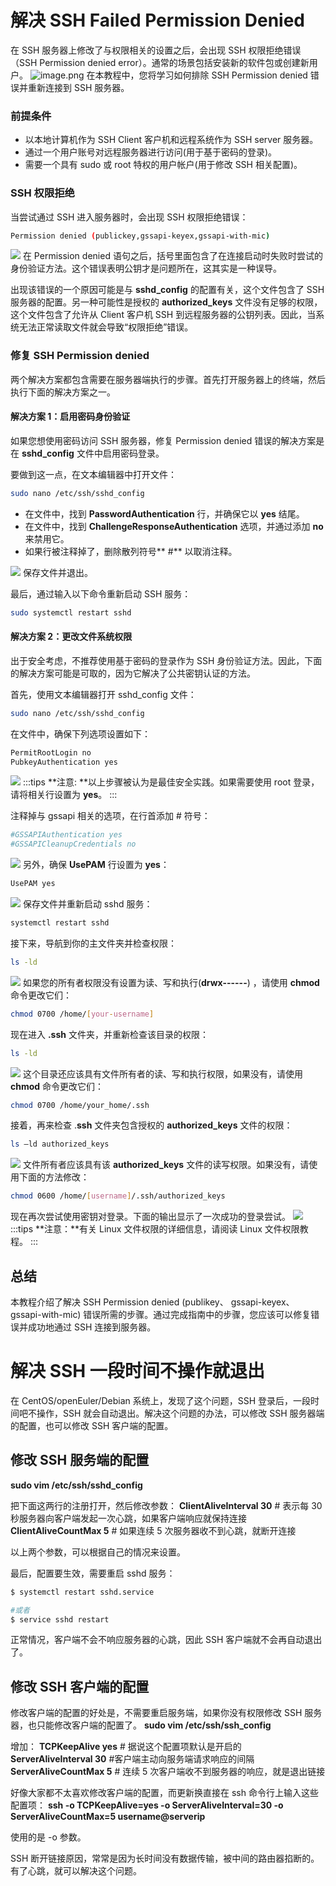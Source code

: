 # 解决 SSH Failed Permission Denied

在 SSH 服务器上修改了与权限相关的设置之后，会出现 SSH 权限拒绝错误（SSH Permission denied error）。通常的场景包括安装新的软件包或创建新用户。
![image.png](https://shub-1251708715.cos.ap-guangzhou.myqcloud.com/elog-cookbook-img/FuDhlk0w8wDpdRM2uh0B508OzPs9.png)
在本教程中，您将学习如何排除 SSH Permission denied 错误并重新连接到 SSH 服务器。

### 前提条件

- 以本地计算机作为 SSH Client 客户机和远程系统作为 SSH server 服务器。
- 通过一个用户账号对远程服务器进行访问(用于基于密码的登录)。
- 需要一个具有 sudo 或 root 特权的用户帐户(用于修改 SSH 相关配置)。

### SSH 权限拒绝

当尝试通过 SSH 进入服务器时，会出现 SSH 权限拒绝错误：

```bash
Permission denied (publickey,gssapi-keyex,gssapi-with-mic)
```

![](https://shub-1251708715.cos.ap-guangzhou.myqcloud.com/elog-cookbook-img/Fl0Um1zz_a2haoBC95bM-E9iyATa.png)
在 Permission denied 语句之后，括号里面包含了在连接启动时失败时尝试的身份验证方法。这个错误表明公钥才是问题所在，这其实是一种误导。

出现该错误的一个原因可能是与 **sshd_config** 的配置有关，这个文件包含了 SSH 服务器的配置。另一种可能性是授权的 **authorized_keys** 文件没有足够的权限，这个文件包含了允许从 Client 客户机 SSH 到远程服务器的公钥列表。因此，当系统无法正常读取文件就会导致“权限拒绝”错误。

### 修复 SSH Permission denied

两个解决方案都包含需要在服务器端执行的步骤。首先打开服务器上的终端，然后执行下面的解决方案之一。

#### 解决方案 1：启用密码身份验证

如果您想使用密码访问 SSH 服务器，修复 Permission denied 错误的解决方案是在 **sshd_config** 文件中启用密码登录。

要做到这一点，在文本编辑器中打开文件：

```bash
sudo nano /etc/ssh/sshd_config
```

- 在文件中，找到 **PasswordAuthentication** 行，并确保它以 **yes** 结尾。
- 在文件中，找到 **ChallengeResponseAuthentication** 选项，并通过添加 **no** 来禁用它。
- 如果行被注释掉了，删除散列符号** #** 以取消注释。

![](https://shub-1251708715.cos.ap-guangzhou.myqcloud.com/elog-cookbook-img/FvmtituWoEUKfE68c3lIOvjlQZJD.png)
保存文件并退出。

最后，通过输入以下命令重新启动 SSH 服务：

```bash
sudo systemctl restart sshd
```

#### 解决方案 2：更改文件系统权限

出于安全考虑，不推荐使用基于密码的登录作为 SSH 身份验证方法。因此，下面的解决方案可能是可取的，因为它解决了公共密钥认证的方法。

首先，使用文本编辑器打开 sshd_config 文件：

```bash
sudo nano /etc/ssh/sshd_config
```

在文件中，确保下列选项设置如下：

```bash
PermitRootLogin no
PubkeyAuthentication yes
```

![](https://shub-1251708715.cos.ap-guangzhou.myqcloud.com/elog-cookbook-img/FmBtxXXzvWUgnE0hmbGqc99dOFBz.png)
:::tips
**注意: **以上步骤被认为是最佳安全实践。如果需要使用 root 登录，请将相关行设置为 **yes**。
:::

注释掉与 gssapi 相关的选项，在行首添加 # 符号：

```bash
#GSSAPIAuthentication yes
#GSSAPICleanupCredentials no
```

![](https://shub-1251708715.cos.ap-guangzhou.myqcloud.com/elog-cookbook-img/FvrgRKB3xIKFGJ5YH8CCouJtb_O1.png)
另外，确保 **UsePAM** 行设置为 **yes**：

```bash
UsePAM yes
```

![](https://shub-1251708715.cos.ap-guangzhou.myqcloud.com/elog-cookbook-img/FuoChiJxnlCg3somKCSt5EKyBI1C.png)
保存文件并重新启动 sshd 服务：

```bash
systemctl restart sshd
```

接下来，导航到你的主文件夹并检查权限：

```bash
ls -ld
```

![](https://shub-1251708715.cos.ap-guangzhou.myqcloud.com/elog-cookbook-img/FhsXKH2Qsd6vgBpZnwUkkWShZw2A.png)
如果您的所有者权限没有设置为读、写和执行(**drwx------**) ，请使用 **chmod** 命令更改它们：

```bash
chmod 0700 /home/[your-username]
```

现在进入 **.ssh** 文件夹，并重新检查该目录的权限：

```bash
ls -ld
```

![](https://shub-1251708715.cos.ap-guangzhou.myqcloud.com/elog-cookbook-img/FuSd31JgCeH2hRZ4FZ3xWed-sWtJ.png)
这个目录还应该具有文件所有者的读、写和执行权限，如果没有，请使用 **chmod** 命令更改它们：

```bash
chmod 0700 /home/your_home/.ssh
```

接着，再来检查 .**ssh** 文件夹包含授权的 **authorized_keys** 文件的权限：

```bash
ls –ld authorized_keys
```

![](https://shub-1251708715.cos.ap-guangzhou.myqcloud.com/elog-cookbook-img/FnrHAhLGh4q6rv9bfwj9izV45_wd.png)
文件所有者应该具有该 **authorized_keys** 文件的读写权限。如果没有，请使用下面的方法修改：

```bash
chmod 0600 /home/[username]/.ssh/authorized_keys
```

现在再次尝试使用密钥对登录。下面的输出显示了一次成功的登录尝试。
![](https://shub-1251708715.cos.ap-guangzhou.myqcloud.com/elog-cookbook-img/Fv4k89FRw83fFI31fSukTwPzjJ0X.png)
:::tips
**注意：**有关 Linux 文件权限的详细信息，请阅读 Linux 文件权限教程。
:::

## 总结

本教程介绍了解决 SSH Permission denied (publikey、 gssapi-keyex、 gssapi-with-mic) 错误所需的步骤。通过完成指南中的步骤，您应该可以修复错误并成功地通过 SSH 连接到服务器。

# 解决 SSH 一段时间不操作就退出

在 CentOS/openEuler/Debian 系统上，发现了这个问题，SSH 登录后，一段时间吧不操作，SSH 就会自动退出。解决这个问题的办法，可以修改 SSH 服务器端的配置，也可以修改 SSH 客户端的配置。

## 修改 SSH 服务端的配置

**sudo vim /etc/ssh/sshd_config**

把下面这两行的注册打开，然后修改参数：
**ClientAliveInterval 30** # 表示每 30 秒服务器向客户端发起一次心跳，如果客户端响应就保持连接
**ClientAliveCountMax 5** # 如果连续 5 次服务器收不到心跳，就断开连接

以上两个参数，可以根据自己的情况来设置。

最后，配置要生效，需要重启 sshd 服务：

```bash
$ systemctl restart sshd.service

#或者
$ service sshd restart
```

正常情况，客户端不会不响应服务器的心跳，因此 SSH 客户端就不会再自动退出了。

## 修改 SSH 客户端的配置

修改客户端的配置的好处是，不需要重启服务端，如果你没有权限修改 SSH 服务器，也只能修改客户端的配置了。
**sudo vim /etc/ssh/ssh_config**

增加：
**TCPKeepAlive yes** # 据说这个配置项默认是开启的
**ServerAliveInterval 30** #客户端主动向服务端请求响应的间隔
**ServerAliveCountMax 5** # 连续 5 次客户端收不到服务器的响应，就是退出链接

好像大家都不太喜欢修改客户端的配置，而更新换直接在 ssh 命令行上输入这些配置项：
**ssh -o TCPKeepAlive=yes -o ServerAliveInterval=30 -o ServerAliveCountMax=5 username@serverip**

使用的是 -o 参数。

SSH 断开链接原因，常常是因为长时间没有数据传输，被中间的路由器掐断的。有了心跳，就可以解决这个问题。
